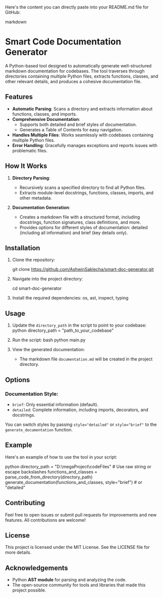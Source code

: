 Here's the content you can directly paste into your README.md file for GitHub:

markdown
# Smart Code Documentation Generator

A Python-based tool designed to automatically generate well-structured markdown documentation for codebases. The tool traverses through directories containing multiple Python files, extracts functions, classes, and other relevant details, and produces a cohesive documentation file.

## Features

- **Automatic Parsing**: Scans a directory and extracts information about functions, classes, and imports.
- **Comprehensive Documentation**:
  - Supports both detailed and brief styles of documentation.
  - Generates a Table of Contents for easy navigation.
- **Handles Multiple Files**: Works seamlessly with codebases containing multiple Python files.
- **Error Handling**: Gracefully manages exceptions and reports issues with problematic files.

## How It Works

1. **Directory Parsing**:
   - Recursively scans a specified directory to find all Python files.
   - Extracts module-level docstrings, functions, classes, imports, and other metadata.

2. **Documentation Generation**:
   - Creates a markdown file with a structured format, including docstrings, function signatures, class definitions, and more.
   - Provides options for different styles of documentation: detailed (including all information) and brief (key details only).

## Installation

1. Clone the repository:
   
   git clone https://github.com/AshwinSaklecha/smart-doc-generator.git
   
2. Navigate into the project directory:

   cd smart-doc-generator
   
3. Install the required dependencies: os, ast, inspect, typing
   

## Usage

1. Update the `directory_path` in the script to point to your codebase:
   python
   directory_path = "path_to_your_codebase"
   
2. Run the script:
   bash
   python main.py
   
3. View the generated documentation:
   - The markdown file `documentation.md` will be created in the project directory.

## Options

### Documentation Style:

- `brief`: Only essential information (default).
- `detailed`: Complete information, including imports, decorators, and docstrings.

You can switch styles by passing `style="detailed"` or `style="brief"` to the `generate_documentation` function.

## Example

Here's an example of how to use the tool in your script:

python
directory_path = "D:\\megaProject\\codeFiles"  # Use raw string or escape backslashes
functions_and_classes = parse_code_from_directory(directory_path)
generate_documentation(functions_and_classes, style="brief")  # or "detailed"


## Contributing

Feel free to open issues or submit pull requests for improvements and new features. All contributions are welcome!

## License

This project is licensed under the MIT License. See the LICENSE file for more details.

## Acknowledgements

- Python **AST module** for parsing and analyzing the code.
- The open-source community for tools and libraries that made this project possible.

<!-- 
### Notes:
- Replace yourusername in the repository URL with your actual GitHub username.
- Make sure that requirements.txt is properly defined in your project to include all dependencies. -->
